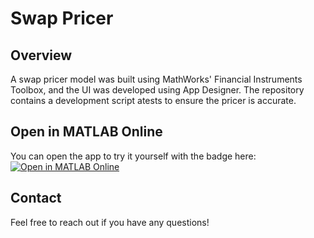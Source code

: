 # Swap Pricer

## Overview
A swap pricer model was built using MathWorks' Financial Instruments Toolbox, and the UI was developed using App Designer.
The repository contains a development script atests to ensure the pricer is accurate.

## Open in MATLAB Online
You can open the app to try it yourself with the badge here:
[![Open in MATLAB Online](https://www.mathworks.com/images/responsive/global/open-in-matlab-online.svg)](https://matlab.mathworks.com/open/github/v1?repo=barnesdavidj/Swap-Pricer&file=App/SwapPricingSimple.mlapp&focus=true)

## Contact
Feel free to reach out if you have any questions!
